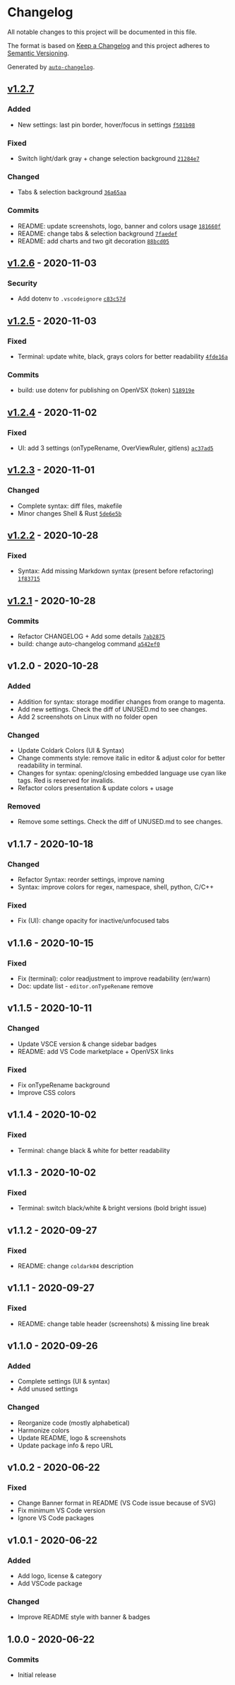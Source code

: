 # Changelog

All notable changes to this project will be documented in this file.

The format is based on [Keep a Changelog](https://keepachangelog.com/en/1.0.0/) and this project adheres to [Semantic Versioning](https://semver.org/spec/v2.0.0.html).

Generated by [`auto-changelog`](https://github.com/CookPete/auto-changelog).

<!-- auto-changelog-above -->

## [v1.2.7](https://github.com/ArmandPhilippot/coldark-vscode/compare/v1.2.6...v1.2.7)

### Added

- New settings: last pin border, hover/focus in settings [`f501b98`](https://github.com/ArmandPhilippot/coldark-vscode/commit/f501b98cf313867a1783166846c58973e96d556a)

### Fixed

- Switch light/dark gray + change selection background [`21284e7`](https://github.com/ArmandPhilippot/coldark-vscode/commit/21284e7e6e4f83ae0c1b162fe395b3ef42393573)

### Changed

- Tabs & selection background [`36a65aa`](https://github.com/ArmandPhilippot/coldark-vscode/commit/36a65aaad3a8b0b2814afb69594ac121754457f9)

### Commits

- README: update screenshots, logo, banner and colors usage [`181660f`](https://github.com/ArmandPhilippot/coldark-vscode/commit/181660f325c002453df8193733abdcbe8fb2412c)
- README: change tabs & selection background [`7faedef`](https://github.com/ArmandPhilippot/coldark-vscode/commit/7faedef21330a6e6385fb65e15c00451217e1ac6)
- README: add charts and two git decoration [`88bcd05`](https://github.com/ArmandPhilippot/coldark-vscode/commit/88bcd055629a9853b365d38a8a8c52be5896918d)

## [v1.2.6](https://github.com/ArmandPhilippot/coldark-vscode/compare/v1.2.5...v1.2.6) - 2020-11-03

### Security

- Add dotenv to `.vscodeignore` [`c83c57d`](https://github.com/ArmandPhilippot/coldark-vscode/commit/c83c57df1cc8aad80712052332c631dcfd4ab4c2)

## [v1.2.5](https://github.com/ArmandPhilippot/coldark-vscode/compare/v1.2.4...v1.2.5) - 2020-11-03

### Fixed

- Terminal: update white, black, grays colors for better readability [`4fde16a`](https://github.com/ArmandPhilippot/coldark-vscode/commit/4fde16a134be261c13c66b67cf0f2ea402433ae8)

### Commits

- build: use dotenv for publishing on OpenVSX (token) [`518919e`](https://github.com/ArmandPhilippot/coldark-vscode/commit/518919e3ec5ae73e077e117e17bf3b81c42721df)

## [v1.2.4](https://github.com/ArmandPhilippot/coldark-vscode/compare/v1.2.3...v1.2.4) - 2020-11-02

### Fixed

- UI: add 3 settings (onTypeRename, OverViewRuler, gitlens) [`ac37ad5`](https://github.com/ArmandPhilippot/coldark-vscode/commit/ac37ad5c169e74c27027eb832af88760523b4ea7)

## [v1.2.3](https://github.com/ArmandPhilippot/coldark-vscode/compare/v1.2.2...v1.2.3) - 2020-11-01

### Changed

- Complete syntax: diff files, makefile
- Minor changes Shell & Rust [`5de6e5b`](https://github.com/ArmandPhilippot/coldark-vscode/commit/5de6e5ba01bbc90f23b3e6f8b3bfda9bfc3df01e)

## [v1.2.2](https://github.com/ArmandPhilippot/coldark-vscode/compare/v1.2.1...v1.2.2) - 2020-10-28

### Fixed

- Syntax: Add missing Markdown syntax (present before refactoring) [`1f83715`](https://github.com/ArmandPhilippot/coldark-vscode/commit/1f837151775140cd5f3001630039c28ab29da418)

## [v1.2.1](https://github.com/ArmandPhilippot/coldark-vscode/compare/v1.2.0...v1.2.1) - 2020-10-28

### Commits

- Refactor CHANGELOG + Add some details [`7ab2875`](https://github.com/ArmandPhilippot/coldark-vscode/commit/7ab28758a2695f15262f7bb1c4e196eb72473199)
- build: change auto-changelog command [`a542ef0`](https://github.com/ArmandPhilippot/coldark-vscode/commit/a542ef0cf27f0d16c5f713022e9c58b073929f08)

## v1.2.0 - 2020-10-28

### Added

- Addition for syntax: storage modifier changes from orange to magenta.
- Add new settings. Check the diff of UNUSED.md to see changes.
- Add 2 screenshots on Linux with no folder open

### Changed

- Update Coldark Colors (UI & Syntax)
- Change comments style: remove italic in editor & adjust color for better readability in terminal.
- Changes for syntax: opening/closing embedded language use cyan like tags. Red is reserved for invalids.
- Refactor colors presentation & update colors + usage

### Removed

- Remove some settings. Check the diff of UNUSED.md to see changes.

## v1.1.7 - 2020-10-18

### Changed

- Refactor Syntax: reorder settings, improve naming
- Syntax: improve colors for regex, namespace, shell, python, C/C++

### Fixed

- Fix (UI): change opacity for inactive/unfocused tabs

## v1.1.6 - 2020-10-15

### Fixed

- Fix (terminal): color readjustment to improve readability (err/warn)
- Doc: update list - `editor.onTypeRename` remove

## v1.1.5 - 2020-10-11

### Changed

- Update VSCE version & change sidebar badges
- README: add VS Code marketplace + OpenVSX links

### Fixed

- Fix onTypeRename background
- Improve CSS colors

## v1.1.4 - 2020-10-02

### Fixed

- Terminal: change black & white for better readability

## v1.1.3 - 2020-10-02

### Fixed

- Terminal: switch black/white & bright versions (bold bright issue)

## v1.1.2 - 2020-09-27

### Fixed

- README: change `coldark04` description

## v1.1.1 - 2020-09-27

### Fixed

- README: change table header (screenshots) & missing line break

## v1.1.0 - 2020-09-26

### Added

- Complete settings (UI & syntax)
- Add unused settings

### Changed

- Reorganize code (mostly alphabetical)
- Harmonize colors
- Update README, logo & screenshots
- Update package info & repo URL

## v1.0.2 - 2020-06-22

### Fixed

- Change Banner format in README (VS Code issue because of SVG)
- Fix minimum VS Code version
- Ignore VS Code packages

## v1.0.1 - 2020-06-22

### Added

- Add logo, license & category
- Add VSCode package

### Changed

- Improve README style with banner & badges

## 1.0.0 - 2020-06-22

### Commits

- Initial release

